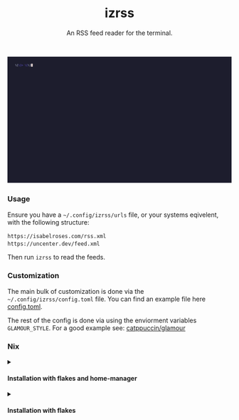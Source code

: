 <div align="center">
 <h1>izrss</h1>

 <p>An RSS feed reader for the terminal.</p>
</div>

&nbsp;

![demo](./.github/assets/demo.gif)

### Usage


Ensure you have a `~/.config/izrss/urls` file, or your systems eqivelent, with the following structure:

```txt
https://isabelroses.com/rss.xml
https://uncenter.dev/feed.xml
```

Then run `izrss` to read the feeds.

### Customization

The main bulk of customization is done via the `~/.config/izrss/config.toml` file. You can find an example file here [config.toml](./config.toml).

The rest of the config is done via using the enviorment variables `GLAMOUR_STYLE`.
For a good example see: [catppuccin/glamour](https://github.com/catppuccin/glamour)

### Nix

<details>

<summary>

#### Installation with flakes and home-manager

</summary>

```nix
{
  inputs = {
    nixpkgs.url = "github:NixOS/nixpkgs/nixos-unstable";

    home-manager = {
      url = "github:nix-community/home-manager";
      inputs.nixpkgs.follows = "nixpkgs";
    };

    izrss.url = "github:isabelroses/izrss";
  };

  outputs = { self, nixpkgs, home-manager, izrss }: {
    homeConfigurations."user@hostname" = home-manager.lib.homeManagerConfiguration {
      modules = [
        home-manager.homeManagerModules.default
        {
          programs.izrss = {
            enable = true;
            urls = [
              "https://isabelroses.com/rss.xml"
              "https://uncenter.dev/feed.xml"
            ];
          };
        }
      ];
    };
  }
}
```

</details>

<details>

<summary>

#### Installation with flakes

</summary>

```nix
{
  inputs = {
    nixpkgs.url = "github:NixOS/nixpkgs/nixos-unstable";
    izrss.url = "github:isabelroses/izrss";
  };

  outputs = { self, nixpkgs, izrss }: {
    nixosConfigurations.example = nixpkgs.lib.nixosSystem {
      system = "x86_64-linux";
      modules = [{
        environment.systemPackages = [
          inputs.izrss.packages.${pkgs.system}.default
        ];
      }];
    };
  }
}
```

</details>
